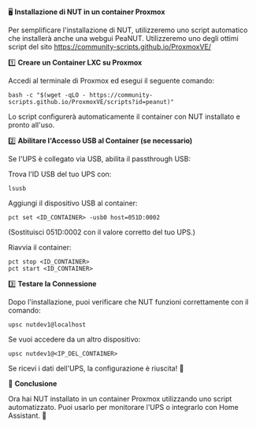 🖥️ **Installazione di NUT in un container Proxmox**

Per semplificare l'installazione di NUT, utilizzeremo uno script automatico che installerà anche una webgui PeaNUT.
Utilizzeremo uno degli ottimi script del sito https://community-scripts.github.io/ProxmoxVE/

1️⃣ **Creare un Container LXC su Proxmox**

Accedi al terminale di Proxmox ed esegui il seguente comando:
```
bash -c "$(wget -qLO - https://community-scripts.github.io/ProxmoxVE/scripts?id=peanut)"
```
Lo script configurerà automaticamente il container con NUT installato e pronto all'uso.

2️⃣ **Abilitare l'Accesso USB al Container (se necessario)**

Se l'UPS è collegato via USB, abilita il passthrough USB:

Trova l'ID USB del tuo UPS con:
```
lsusb
```
Aggiungi il dispositivo USB al container:
```
pct set <ID_CONTAINER> -usb0 host=051D:0002
```
(Sostituisci 051D:0002 con il valore corretto del tuo UPS.)

Riavvia il container:
```
pct stop <ID_CONTAINER>
pct start <ID_CONTAINER>
```
3️⃣ **Testare la Connessione**

Dopo l'installazione, puoi verificare che NUT funzioni correttamente con il comando:
```
upsc nutdev1@localhost
```
Se vuoi accedere da un altro dispositivo:
```
upsc nutdev1@<IP_DEL_CONTAINER>
```
Se ricevi i dati dell'UPS, la configurazione è riuscita! 🎉

🎯 **Conclusione**

Ora hai NUT installato in un container Proxmox utilizzando uno script automatizzato. Puoi usarlo per monitorare l'UPS o integrarlo con Home Assistant. 🚀